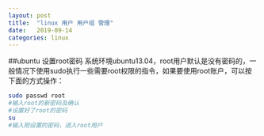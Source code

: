 ```yaml
---
layout: post
title:  "linux 用户 用户组 管理"
date:   2019-09-14
categories: linux
---
```


##ubuntu 设置root密码
系统环境ubuntu13.04，root用户默认是没有密码的，一般情况下使用sudo执行一些需要root权限的指令，如果要使用root账户，可以按下面的方式操作：     

```bash
sudo passwd root
#输入root的新密码及确认
#设置好了root的密码
su
#输入刚设置的密码，进入root用户
```
